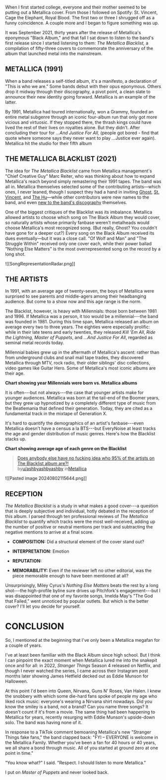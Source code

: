 When I first started college, everyone and their mother seemed to be putting out a Metallica cover. From those I followed on Spotify: St. Vincent, Cage the Elephant, Royal Blood. The first two or three I shrugged off as a funny coincidence. A couple more and I began to figure something was up. 

It was September 2021, thirty years after the release of Metallica's eponymous "Black Album," and that fall I sat down to listen to the band's first release since I started listening to them: *The Metallica Blacklist,* a compilation of fifty-three covers to commemorate the anniversary of the album that launched metal into the mainstream.

## METALLICA (1991)

When a band releases a self-titled album, it's a manifesto, a declaration of "This is who we are." Some bands debut with their opus eponymous. Others drop it midway through their discography, a pivot point, a clean slate to announce their new identity going forward. Metallica is an example of the latter. 

By 1991, Metallica had toured internationally, won a Grammy, founded an entire metal subgenre through an iconic four-album run that only got more vicious and virtuosic. If they stopped there, the thrash kings could have lived the rest of their lives on royalties alone. But they didn't. After concluding their tour for *...And Justice For All,* (people got bored - find that quote where someone says they never want to play ...Justice ever again). Metallica hit the studio for their fifth album

## THE METALLICA BLACKLIST (2021)

The idea for *The Metallica Blacklist* came from Metallica management's "Chief Creative Guy" Marc Reiter, who was thinking about how to expand Metallica's reach beyond simply remastering their 1991 tapes. The band was all in. Metallica themselves selected some of the contributing artists—which ones, I never leaned, though I suspect they had a hand in inviting [Ghost](https://www.youtube.com/watch?v=GsXTfdPOL7A), [St. Vincent](https://www.rollingstone.com/music/music-features/st-vincent-kirk-hammett-metallica-musicians-on-musicians-901764/), and [The Hu](https://twitter.com/Metallica/status/1336000294887378944)—while other contributors were new names to the band, and even [new to the band's discography](https://www.metallica.com/so-what/2021-08-03-tomi-owo-sw-interview.html) themselves.

One of the biggest critiques of the Blacklist was its imbalance. Metallica allowed artists to choose which song on The Black Album they would cover, so naturally artists whose primarily fanbase weren't metalheads would choose Metallica's most recognized song. (But really, Ghost? You couldn't have gone for a deeper cut?) Every song on the Black Album received its dues eventually—but it was a close call. "Of Wolf and Man" and "The Struggle Within" received only one cover each, while their power ballad "Nothing Else Matters" is the most overrepresented song on the record by a long shot.

![[SongRepresentationRadar.png]]


## THE ARTISTS

In 1991, with an average age of twenty-seven, the boys of Metallica were surprised to see parents and middle-agers among their headbanging audience. But come to a show now and this age range is the norm.

The Blacklist, however, is heavy with Millennials: those born between 1981 and 1996. If Metallica was a person, it too would be a millennial---the band was founded in 1981. During this time span, Metallica released an album on average every two to three years. The eighties were especially prolific: while in their late teens and early twenties, they released *Kill 'Em All*, *Ride the Lightning,* *Master of Puppets*, and *...And Justice For All*, regarded as seminal metal records today.

Millennial babies grew up in the aftermath of Metallica's ascent: rather than from underground clubs and snail mail tape trades, they discovered Metallica through MTV, rock radio, their older siblings' disc collections, video games like Guitar Hero. Some of Metallica's most iconic albums are their age.

**Chart showing year Millennials were born vs. Metallica albums**

It is often---but not always---the case that younger artists make for younger audiences. Metallica was born at the tail-end of the Boomer years, but they grew up hypnotized by a completely different type of music from the Beatlemania that defined their generation. Today, they are cited as a fundamental track in the mixtape of Generation X.

It's hard to quantify the demographics of an artist's fanbase---even Metallica doesn't have a census a la BTS---but EveryNoise at least tracks the age and gender distribution of music genres. Here's how the Blacklist stacks up.

**Chart showing average age of each genre on the Blacklist**

> [Does anybody else have no fucking idea who 95% of the artists on The Blacklist album are?!](https://www.reddit.com/r/Metallica/comments/pdmr0t/does_anybody_else_have_no_fucking_idea_who_95_of/)  
> by[u/ashbyashbyashby](https://www.reddit.com/user/ashbyashbyashby/) in[Metallica](https://www.reddit.com/r/Metallica/)



![[Pasted image 20240802115644.png]]


## RECEPTION

*The Metallica Blacklist* is a study in what makes a good cover---a question that is deeply subjective and individual, hotly debated in the reception of this album. I parsed through ten professional reviews of *The Metallica Blacklist* to quantify which tracks were the most well-received, adding up the number of positive or neutral mentions per track and subtracting the negative mentions to arrive at a final score.

- **COMPOSITION:** Did a structural element of the cover stand out?

- **INTERPRETATION:** Emotion

- **REPUTATION:** 

- **MEMORABILITY:** Even if the reviewer left no other editorial, was the piece memorable enough to have been mentioned at all?

Unsurprisingly, Miley Cyrus's *Nothing Else Matters* beats the rest by a long shot---the high-profile byline sure drives up Pitchfork's engagement---but I was disappointed that one of my favorite songs, Imelda May's "The God that Failed," went unnoticed by popular outlets. But which is the better cover? I'll let you decide for yourself.

# CONCLUSION

So, I mentioned at the beginning that I've only been a Metallica megafan for a couple of years. 

I've at least been familiar with the Black Album since high school. But I think I can pinpoint the exact moment when Metallica lured me into the snakepit once and for all: in 2022, *Stranger Things* Season 4 released on Netflix, and though I never watched the series, I came across their Instagram post months later showing James Hetfield decked out as Eddie Munson for Halloween.    

At this point I'd been into Queen, Nirvana, Guns N' Roses, Van Halen. I knew the snobbery with which some die-hard fans spoke of people my age who liked rock music: everyone's wearing a Nirvana shirt nowadays. Did you know the smiley is a band, not a brand? Can you name three songs? It doesn't count if it's from a movie. The same thing had been happening to Metallica for years, recently resurging with Eddie Munson's upside-down solo. The band was having none of it.  

In response to a TikTok comment bemoaning Metallica's new "Stranger Things fake fans," the band clapped back: "FYI – EVERYONE is welcome in the Metallica Family. Whether you’ve been a fan for 40 hours or 40 years, we all share a bond through music. All of you started at ground zero at one point in time."

"You know what?" I said. "Respect. I should listen to more Metallica."   

I put on *Master of Puppets* and never looked back.